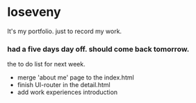 # loseveny
It's my portfolio. just to record my work.

### had a five days day off. should come back tomorrow.

the to do list for next week.
- merge 'about me' page to the index.html
- finish UI-router in the detail.html
- add work experiences introduction
